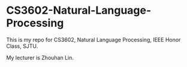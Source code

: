 # CS3602-Natural-Language-Processing

This is my repo for CS3602, Natural Language Processing, IEEE Honor Class, SJTU.

My lecturer is Zhouhan Lin.
